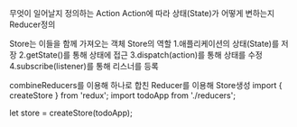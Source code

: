 무엇이 일어날지 정의하는 Action 
Action에 따라 상태(State)가 어떻게 변하는지 Reducer정의

Store는 이들을 함께 가져오는 객체
Store의 역할
1.애플리케이션의 상태(State)를 저장
2.getState()를 통해 상태에 접근
3.dispatch(action)를 통해 상태를 수정
4.subscribe(listener)를 통해 리스너를 등록

combineReducers를 이용해 하나로 합친 Reducer를 이용해 Store생성
import { createStore } from 'redux';
import todoApp from './reducers';

let store = createStore(todoApp);
